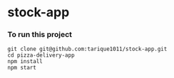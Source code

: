 # stock-app

### To run this project 

```
git clone git@github.com:tarique1011/stock-app.git
cd pizza-delivery-app
npm install
npm start
```
